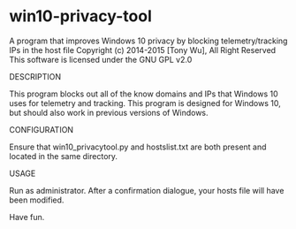 # win10-privacy-tool
A program that improves Windows 10 privacy by blocking telemetry/tracking IPs in the host file
Copyright (c) 2014-2015 [Tony Wu], All Right Reserved
This software is licensed under the GNU GPL v2.0

DESCRIPTION

This program blocks out all of the know domains and IPs that Windows 10 uses for telemetry and tracking.
This program is designed for Windows 10, but should also work in previous versions of Windows.

CONFIGURATION

Ensure that win10_privacytool.py and hostslist.txt are both present and located in the same directory.

USAGE

Run as administrator. After a confirmation dialogue, your hosts file will have been modified.

Have fun.
